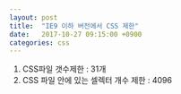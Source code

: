 ```yaml
---
layout: post
title:  "IE9 이하 버전에서 CSS 제한"
date:   2017-10-27 09:15:00 +0900
categories: css
---
```


1. CSS파일 갯수제한 : 31개
2. CSS 파일 안에 있는 셀렉터 개수 제한 : 4096